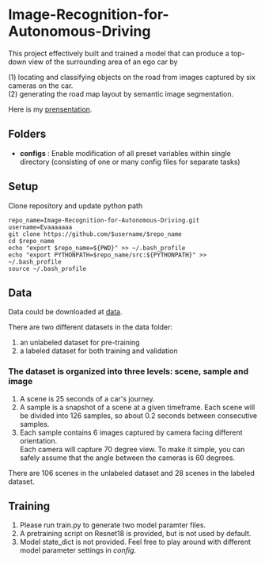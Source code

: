 # Image-Recognition-for-Autonomous-Driving
This project effectively built and trained a model that can produce a top-down view of the surrounding area of an ego car by

(1) locating and classifying objects on the road from images captured by six cameras on the car. <br>
(2) generating the road map layout by semantic image segmentation.

Here is my [prensentation](https://docs.google.com/presentation/d/1tINbCsJSMcSCokd-kKIEKPDE8lH12jwAx99CUmpx5ZQ/edit?usp=sharing).

## Folders
- **configs** : Enable modification of all preset variables within single directory (consisting of one or many config files for separate tasks)

## Setup
Clone repository and update python path
```
repo_name=Image-Recognition-for-Autonomous-Driving.git
username=Evaaaaaaa
git clone https://github.com/$username/$repo_name
cd $repo_name
echo "export $repo_name=${PWD}" >> ~/.bash_profile
echo "export PYTHONPATH=$repo_name/src:${PYTHONPATH}" >> ~/.bash_profile
source ~/.bash_profile
```
## Data
Data could be downloaded at [data](https://drive.google.com/file/d/1oq83pFKNxrz-1E06_4YMazTABhSqY5su/view?usp=sharing).

There are two different datasets in the data folder:

 1. an unlabeled dataset for pre-training<br>
 2. a labeled dataset for both training and validation<br>
 
### The dataset is organized into three levels: scene, sample and image
 1. A scene is 25 seconds of a car's journey.<br>
 2. A sample is a snapshot of a scene at a given timeframe. Each scene will be divided into 126 samples, so about 0.2 seconds between consecutive samples.<br>
 3. Each sample contains 6 images captured by camera facing different orientation.<br>
    Each camera will capture 70 degree view. To make it simple, you can safely assume that the angle between the cameras is 60 degrees.

There are 106 scenes in the unlabeled dataset and 28 scenes in the labeled dataset.

## Training
1. Please run train.py to generate two model paramter files.
3. A pretraining script on Resnet18 is provided, but is not used by default.
4. Model state_dict is not provided. Feel free to play around with different model parameter settings in *config*.
